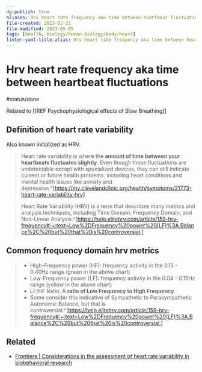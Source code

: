 ```yaml
---
dg-publish: true
aliases: Hrv heart rate frequency aka time between heartbeat fluctuations, HRV, heart rate, heart rate variability, frequency
file-created: 2023-02-21
file-modified: 2023-05-05
tags: [health, biology/human-biology/body/heart]
linter-yaml-title-alias: Hrv heart rate frequency aka time between heartbeat fluctuations
---
```


# Hrv heart rate frequency aka time between heartbeat fluctuations

#status/done

Related to [[REF Psychophysiological effects of Slow Breathing]]

## Definition of heart rate variability

Also known initialized as HRV.

> Heart rate variability is where the **amount of time between your heartbeats fluctuates slightly**. Even though these fluctuations are undetectable except with specialized devices, they can still indicate current or future health problems, including heart conditions and mental health issues like anxiety and depression.^[https://my.clevelandclinic.org/health/symptoms/21773-heart-rate-variability-hrv]

> Heart Rate Variability (HRV) is a term that describes many metrics and analysis techniques, including Time Domain, Frequency Domain, and Non-Linear Analysis.^[https://help.elitehrv.com/article/159-hrv-frequency#:~:text=Low%2DFrequency%20power%20(LF)%3A,Balance%2C%20but%20that%20is%20controversial.]

## Common frequency domain hrv metrics

> -   High-Frequency power (HF): frequency activity in the 0.15 - 0.40Hz range (green in the above chart)
> -   Low-Frequency power (LF): frequency activity in the 0.04 - 0.15Hz range (yellow in the above chart)
> -   LF/HF Ratio: A **ratio of Low Frequency to High Frequency**.
> 	- Some consider this indicative of Sympathetic to Parasympathetic Autonomic Balance, but that is controversial.^[https://help.elitehrv.com/article/159-hrv-frequency#:~:text=Low%2DFrequency%20power%20(LF)%3A,Balance%2C%20but%20that%20is%20controversial.]

## Related

- [Frontiers | Considerations in the assessment of heart rate variability in biobehavioral research](https://www.frontiersin.org/articles/10.3389/fpsyg.2014.00805/full)

